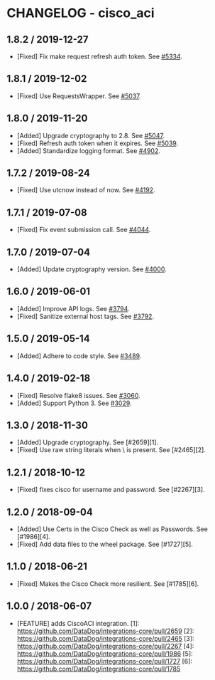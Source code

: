 # CHANGELOG - cisco_aci

## 1.8.2 / 2019-12-27

* [Fixed] Fix make request refresh auth token. See [#5334](https://github.com/DataDog/integrations-core/pull/5334).

## 1.8.1 / 2019-12-02

* [Fixed] Use RequestsWrapper. See [#5037](https://github.com/DataDog/integrations-core/pull/5037).

## 1.8.0 / 2019-11-20

* [Added] Upgrade cryptography to 2.8. See [#5047](https://github.com/DataDog/integrations-core/pull/5047).
* [Fixed] Refresh auth token when it expires. See [#5039](https://github.com/DataDog/integrations-core/pull/5039).
* [Added] Standardize logging format. See [#4902](https://github.com/DataDog/integrations-core/pull/4902).

## 1.7.2 / 2019-08-24

* [Fixed] Use utcnow instead of now. See [#4192](https://github.com/DataDog/integrations-core/pull/4192).

## 1.7.1 / 2019-07-08

* [Fixed] Fix event submission call. See [#4044](https://github.com/DataDog/integrations-core/pull/4044).

## 1.7.0 / 2019-07-04

* [Added] Update cryptography version. See [#4000](https://github.com/DataDog/integrations-core/pull/4000).

## 1.6.0 / 2019-06-01

* [Added] Improve API logs. See [#3794](https://github.com/DataDog/integrations-core/pull/3794).
* [Fixed] Sanitize external host tags. See [#3792](https://github.com/DataDog/integrations-core/pull/3792).

## 1.5.0 / 2019-05-14

* [Added] Adhere to code style. See [#3489](https://github.com/DataDog/integrations-core/pull/3489).

## 1.4.0 / 2019-02-18

* [Fixed] Resolve flake8 issues. See [#3060](https://github.com/DataDog/integrations-core/pull/3060).
* [Added] Support Python 3. See [#3029](https://github.com/DataDog/integrations-core/pull/3029).

## 1.3.0 / 2018-11-30

* [Added] Upgrade cryptography. See [#2659][1].
* [Fixed] Use raw string literals when \ is present. See [#2465][2].

## 1.2.1 / 2018-10-12

* [Fixed] fixes cisco for username and password. See [#2267][3].

## 1.2.0 / 2018-09-04

* [Added] Use Certs in the Cisco Check as well as Passwords. See [#1986][4].
* [Fixed] Add data files to the wheel package. See [#1727][5].

## 1.1.0 / 2018-06-21

* [Fixed] Makes the Cisco Check more resilient. See [#1785][6].

## 1.0.0 / 2018-06-07

* [FEATURE] adds CiscoACI integration.
[1]: https://github.com/DataDog/integrations-core/pull/2659
[2]: https://github.com/DataDog/integrations-core/pull/2465
[3]: https://github.com/DataDog/integrations-core/pull/2267
[4]: https://github.com/DataDog/integrations-core/pull/1986
[5]: https://github.com/DataDog/integrations-core/pull/1727
[6]: https://github.com/DataDog/integrations-core/pull/1785
